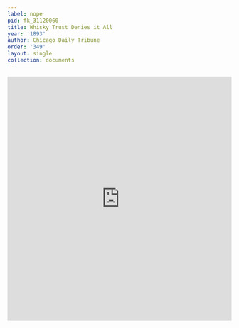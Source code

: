 ```yaml
---
label: nope
pid: fk_31120060
title: Whisky Trust Denies it All
year: '1893'
author: Chicago Daily Tribune
order: '349'
layout: single
collection: documents
---
```

<iframe src="https://northwestern.app.box.com/embed/s/neylgff3o8wers7i1z4n1qc6s2fk4osf?sortColumn=date&view=list" width="100%" height="550" frameborder="0" allowfullscreen webkitallowfullscreen msallowfullscreen></iframe>
